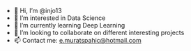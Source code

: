 - 👋 Hi, I’m @injo13
- 👀 I’m interested in Data Science
- 🌱 I’m currently learning Deep Learning
- 💞️ I’m looking to collaborate on different interesting projects
- 📫 Contact me: e.muratspahic@hotmail.com

<!---
injo13/injo13 is a ✨ special ✨ repository because its `README.md` (this file) appears on your GitHub profile.
You can click the Preview link to take a look at your changes.
--->
